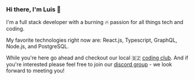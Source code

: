 ### Hi there, I'm Luis 👋

I'm a full stack developer with a burning 🔥 passion for all things tech and coding.

My favorite technologies right now are: React.js, Typescript, GraphQL, Node.js, and PostgreSQL. 

While you're here go ahead and checkout our local 🇧🇿 [coding club](https://belizecodingclub.org/). And if you're interested please feel free to join our [discord group](https://discord.gg/RWAc3kcZVq) - we look forward to meeting you! 

<!--
**luisrodge/luisrodge** is a ✨ _special_ ✨ repository because its `README.md` (this file) appears on your GitHub profile.

Here are some ideas to get you started:

🔭 I’m currently working on quikapply.com
🌱 I’m currently learning Serverless
- 👯 I’m looking to collaborate on ...
- 🤔 I’m looking for help with ...
- 💬 Ask me about ...
- 📫 How to reach me: ...
- 😄 Pronouns: ...
- ⚡ Fun fact: ...
-->
